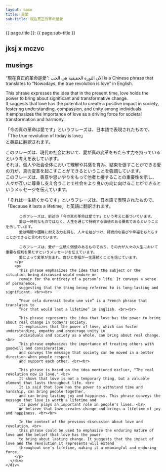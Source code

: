 ```yaml
---
layout: base
title: 是愛
sub-title: 現在真正的革命是愛
---
```

<div>
  <div class="text-white bg-yellow-600 p-4 [font-size:20px]">
    <span class="jp-17 page-header">{{ page.title }}: {{ page.sub-title }}</span>
  </div>
  
  <main>
    <section class="sticky top-0">
      <div class="top-content h-[475px]">
        <div class="bg flex w-full h-full justify-center bg-biw-kayee">
          <h1 class="text-white page-header">jksj x mczvc</h1>
          <h2 class="block">musings</h2>
        </div>
      </div>
    </section>
    <div class="content-wrapper flex justify-center w-full sticky top-0 left-0 h-[1555px]">
      <div class="content min-w-[444px] w-[60%] h-max py-2 px-6 !bg-white/60 quando-regular">
        <p>
        <span class="jp-18">“現在真正的革命是愛”</span>: <span class="noto-sans-arabic-18">
          الآن الثورة الحقيقية هي الحب 
          </span>
          is a Chinese phrase that translates to “Nowadays, the true revolution is love” in English. 
        </p>
        <p>
          This phrase expresses the idea that in the present time, love holds the power to bring about significant 
          and transformative change. <br>
          It suggests that love has the potential to create a positive impact in society, fostering understanding, 
          compassion, and unity among individuals. <br> 
          It emphasizes the importance of love as a driving force for societal transformation and harmony.
        </p>
        <p class="jp-18">
          「今の真の革命は愛です」というフレーズは、日本語で表現されたもので、<br>
          「The true revolution of today is love」<br>
          と英語に翻訳されます。
        </p>
        <p class="jp-18">
          このフレーズは、現代の社会において、愛が真の変革をもたらす力を持っているという考えを表しています。<br>
          それは、個人や社会全体において理解や共感を育み、結束を促すことができる愛の力が、真の変革を起こすことができるということを強調しています。<br>
          このフレーズは、善意や思いやりをもって他者と接することの重要性を示し、 <br>
          人々が互いに尊重し支え合うことで社会をより良い方向に向けることができるというメッセージを伝えています。
        </p>
        <p class="jp-18">
          「それは一生続くからです」というフレーズは、日本語で表現されたもので、<br>
          「Because it lasts a lifetime」と英語に翻訳されます。
          
          このフレーズは、前述の「今の真の革命は愛です」という考えに基づいています。
          愛は一時的なものではなく、人生を通じて持続する価値のある要素であるということを示しています。
          愛は時間や困難に耐える力を持ち、人々を結びつけ、持続的な喜びや幸福をもたらすことができると言われています。
          
          このフレーズは、愛が一生続く価値のあるものであり、その力が人々の人生において重要な役割を果たすというメッセージを伝えています。
          愛によって変革が生まれ、喜びと幸福が一生涯続くことを信じています。
        </p>
        <p>
          This phrase emphasizes the idea that the subject or the situation being discussed would endure or 
          remain for the entirety of a person’s life. It conveys a sense of permanence, 
          suggesting that the thing being referred to is long-lasting and significant. <br><br>

          “Pour cela durerait toute une vie” is a French phrase that translates to 
          “For that would last a lifetime” in English. <br><br>

          This phrase represents the idea that love has the power to bring about real change in today's society. 
          It emphasizes that the power of love, which can foster understanding, empathy and encourage unity in 
          individuals and society as a whole, can bring about real change. <br>
          This phrase emphasizes the importance of treating others with goodwill and consideration, 
          and conveys the message that society can be moved in a better direction when people respect 
          and support each other. <br><br>

          This phrase is based on the idea mentioned earlier, "The real revolution now is love." <br>
          It shows that love is not a temporary thing, but a valuable element that lasts throughout life. <br> 
          It is said that love has the power to withstand time and hardship, can bring people together, 
          and can bring lasting joy and happiness. This phrase conveys the message that love is worth a lifetime and 
          its power plays an important role in people's lives. <br> 
          We believe that love creates change and brings a lifetime of joy and happiness. <br><br>
          
          In the context of the previous discussion about love and revolution, <br>
          this phrase could be used to emphasize the enduring nature of love and the belief that love has the power 
          to bring about lasting change. It suggests that the impact of love and the revolution it represents will extend 
          throughout one’s lifetime, making it a meaningful and enduring force.
        </p>
      </div>
    </div>
  </main>
</div>
